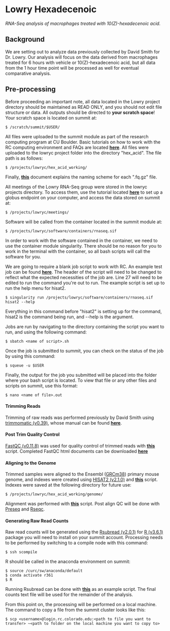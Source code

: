 # Lowry Hexadecenoic
*RNA-Seq analysis of macrophages treated with 10(Z)-hexadecenoic acid.*


## Background

We are setting out to analyze data previously collected by David Smith for Dr. Lowry. Our analysis will focus on the data derived from macrophages treated for 6 hours with vehicle or 10(Z)-hexadecenoic acid, but all data from the 1 hour time point will be processed as well for eventual comparative analysis.

## Pre-processing

Before proceeding an important note, all data located in the Lowry project directory should be maintained as READ ONLY, and you should not edit file structure or data. All outputs should be directed to **your scratch space**! Your scratch space is located on summit at:

	$ /scratch/summit/$USER/

All files were uploaded to the summit module as part of the research computing program at CU Boulder. Basic tutorials on how to work with the RC computing environment and FAQs are located [**here**](https://curc.readthedocs.io/en/latest/faq.html). All files were uploaded to the lowryc project folder into the directory "hex_acid". The file path is as follows:

	$ /projects/lowryc/hex_acid_working/

Finally, [**this**](https://github.com/tylerakonom/Lowry-Hexadecenoic/blob/master/filenames.txt) document explains the naming scheme for each ".fq.gz" file.

All meetings of the Lowry RNA-Seq group were stored in the lowryc projects directory. To access them, use the tutorial located [**here**](https://curc.readthedocs.io/en/latest/compute/data-transfer.html) to set up a globus endpoint on your computer, and access the data stored on summit at:

	$ /projects/lowryc/meetings/

Software will be called from the container located in the summit module at:

	$ /projects/lowryc/software/containers/rnaseq.sif

In order to work with the software contained in the container, we need to use the container module singularity. There should be no reason for you to work in the terminal with the container, so all bash scripts will call the software for you.


We are going to require a blank job script to work with RC. An example test job can be found [**here**](https://github.com/tylerakonom/Lowry-Hexadecenoic/blob/master/shell_scripts/testjob.sh). The header of the script will need to be changed to reflect what the expected necessities of the job are. Line 27 will need to be edited to run the command you're out to run. The example script is set up to run the help menu for hisat2.

	$ singularity run /projects/lowryc/software/containers/rnaseq.sif hisat2 --help

Everything in this command before "hisat2" is setting up for the command, hisat2 is the command being run, and --help is the argument.

Jobs are run by navigating to the directory containing the script you want to run, and using the following command:

	$ sbatch <name of script>.sh

Once the job is submitted to summit, you can check on the status of the job by using this command:

	$ squeue -u $USER

Finally, the output for the job you submitted will be placed into the folder where your bash script is located. To view that file or any other files and scripts on summit, use this format:

	$ nano <name of file>.out


#### Trimming Reads

Trimming of raw reads was performed previously by David Smith using [trimmomatic (v0.39)](http://www.usadellab.org/cms/?page=trimmomatic), whose manual can be found [**here**](http://www.usadellab.org/cms/uploads/supplementary/Trimmomatic/TrimmomaticManual_V0.32.pdf). 

#### Post Trim Quality Control

[FastQC (v0.11.8)](https://www.bioinformatics.babraham.ac.uk/projects/fastqc/) was used for quality control of trimmed reads with [**this**](https://github.com/tylerakonom/Lowry-Hexadecenoic/blob/master/shell_scripts/fastQC.sh) script. Completed FastQC html documents can be downloaded [**here**](https://github.com/tylerakonom/Lowry-Hexadecenoic/tree/master/outputs/fastQC)

#### Aligning to the Genome

Trimmed samples were aligned to the Ensembl ([GRCm38](ftp://ftp.ensembl.org/pub/release-101/gtf/mus_musculus/)) primary mouse genome, and indexes were created using [HISAT2 (v2.1.0)](https://ccb.jhu.edu/software/hisat2/manual.shtml) and [**this**](https://github.com/tylerakonom/Lowry-Hexadecenoic/blob/master/shell_scripts/index_hisat2.sh) script. Indexes were saved at the following directory for future use:

	$ /projects/lowryc/hex_acid_working/genome/

Alignment was performed with [**this**](https://github.com/tylerakonom/Lowry-Hexadecenoic/blob/master/shell_scripts/hisat2.sh) script. Post align QC will be done with [Preseq](http://smithlabresearch.org/software/preseq/) and [Rseqc](http://rseqc.sourceforge.net/).

#### Generating Raw Read Counts

Raw read counts will be generated using the [Rsubread (v2.0.1)](https://bioconductor.org/packages/release/bioc/html/Rsubread.html) for [R (v3.6.1)](https://www.r-project.org/) package you will need to install on your summit account. Processing needs to be performed by switching to a compile node with this command:

	$ ssh scompile

R should be called in the anaconda environment on summit:

	$ source /curc/sw/anaconda/default
	$ conda activate r361
	$ R

Running Rsubread can be done with [**this**](https://github.com/tylerakonom/Lowry-Hexadecenoic/blob/master/Rsubread.R) as an example script. The final counts text file will be used for the remainder of the analysis.

From this point on, the processing will be performed on a local machine. The command to copy a file from the summit cluster looks like this:

	$ scp <username>@login.rc.colorado.edu:<path to file you want to transfer> ~<path to folder on the local machine you want to copy to>